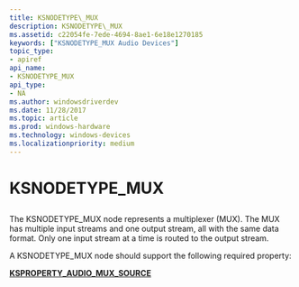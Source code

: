```yaml
---
title: KSNODETYPE\_MUX
description: KSNODETYPE\_MUX
ms.assetid: c22054fe-7ede-4694-8ae1-6e18e1270185
keywords: ["KSNODETYPE_MUX Audio Devices"]
topic_type:
- apiref
api_name:
- KSNODETYPE_MUX
api_type:
- NA
ms.author: windowsdriverdev
ms.date: 11/28/2017
ms.topic: article
ms.prod: windows-hardware
ms.technology: windows-devices
ms.localizationpriority: medium
---
```


# KSNODETYPE\_MUX


## <span id="ddk_ksnodetype_mux_ks"></span><span id="DDK_KSNODETYPE_MUX_KS"></span>


The KSNODETYPE\_MUX node represents a multiplexer (MUX). The MUX has multiple input streams and one output stream, all with the same data format. Only one input stream at a time is routed to the output stream.

A KSNODETYPE\_MUX node should support the following required property:

[**KSPROPERTY\_AUDIO\_MUX\_SOURCE**](ksproperty-audio-mux-source.md)

 

 





